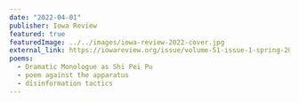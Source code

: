 ```yaml
---
date: "2022-04-01"
publisher: Iowa Review
featured: true
featuredImage: ../../images/iowa-review-2022-cover.jpg
external_link: https://iowareview.org/issue/volume-51-issue-1-spring-2021/
poems: 
  - Dramatic Monologue as Shi Pei Pu
  - poem against the apparatus
  - disinformation tactics
---
```

